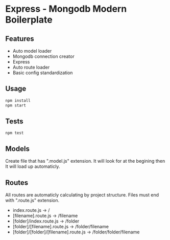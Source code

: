 Express - Mongodb Modern Boilerplate
=====================

Features
---------------

* Auto model loader
* Mongodb connection creator
* Express
* Auto route loader
* Basic config standardization



Usage
--------------

```js
npm install
npm start
```

Tests
---------------

```
npm test
```


Models
-----------------------

Create file that has ".model.js" extension. It will look for at the begining then It will load up automaticly.

Routes
-----------------------

All routes are automaticly calculating by project structure. Files must end with ".route.js" extension.

* index.route.js -> /
* [filename].route.js -> /filename
* [folder]/index.route.js -> /folder
* [folder]/[filename].route.js -> /folder/filename
* [folder]/[folder]/[filename].route.js -> /folder/folder/filename

